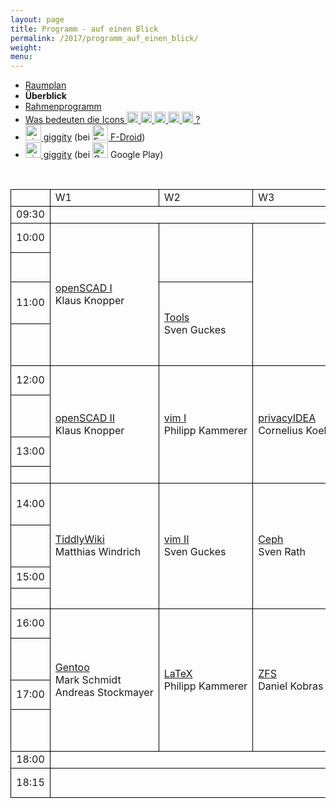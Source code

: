 ```yaml
---
layout: page
title: Programm - auf einen Blick
permalink: /2017/programm_auf_einen_blick/
weight: 
menu: 
---
```

<style type="text/css">
table {
border-collapse:collapse;
}
table td{
border:1px solid #000000;
padding-left:  8px;
padding-right: 8px;
}
</style>

* <a href="../programm_raumplan/">Raumplan</a>&nbsp;&nbsp;&nbsp;&nbsp;
* <span style="font-weight: bold;">Überblick&nbsp;&nbsp;&nbsp;&nbsp;</span>
* <a href="../programm_rahmen/">Rahmenprogramm</a>&nbsp;&nbsp;&nbsp;&nbsp;
* <a href="../programm_was_bedeuten_die_icons">Was bedeuten die Icons <img height="18" width="18" src="../../images/workshop.svg"> <img height="18" width="18" src="../../images/talk.svg"> <img height="18" width="18" src="../../images/talk2.svg"> <img height="18" width="18" src="../../images/lightning.svg"> <img height="18" width="18" src="../../images/lpic.svg"> ?</a>
* <a href="https://f-droid.org/repository/browse/?fdid=net.gaast.giggity" target="_blank"><img height="25" src="../../images/giggity.png" alt="giggity-Logo" title="giggity-Logo" />&nbsp;giggity</a> (bei
<a href="https://f-droid.org/" target="_blank"><img height="25" src="../../images/fdroid.png" alt="F-Droid-Logo" title="F-Droid-Logo" />&nbsp;F-Droid</a>)
* <a href="https://play.google.com/store/apps/details?id=net.gaast.giggity" target="_blank"><img height="25" src="../../images/giggity.png" alt="giggity-Logo" title="giggity-Logo" />&nbsp;giggity</a> (bei
<img height="25" src="../../images/googleplay.png" alt="Google-Play-Logo" title="Google-Play-Logo" />&nbsp;Google Play)

<br/>
<table>

<tr><td></td><td>W1</td><td>W2</td><td>W3</td><td>V1</td><td>V2</td><td>V3</td><td>V4</td><td>LPIC</td><td>Info-Stand</td><td></td></tr>
<tr><td>09:30</td>
<td colspan="3"></td>
<td>            <a class="talk2" href="../programm/tuebix-init">init</a></td>
<td colspan="5"></td>
<td>9:30</td></tr>

<tr><td>10:00</td>
<td rowspan="4"><a class="work" href="../programm/klaus-knopper-3d-konstruktion-und-3d-druck-mit-openscad-und-slic3r">openSCAD&nbsp;I</a><br />Klaus&nbsp;Knopper</td>
<td rowspan="2"></td>
<td rowspan="4"></td>
<td rowspan="2"><a class="talk" href="../programm/dominik-brodowski-my-own-my-precious-oder-sind-passwoerter-gegenueber-strafverfolgern-geheim">Strafvervolgung</a><br />Dominik&nbsp;Brodowski</td>
<td rowspan="16">x</td>
<td rowspan="2"><a class="talk" href="../programm/peter-hrenka-sauberes-c++-mit-clang-tidy">clang-tidy</a><br />Peter&nbsp;Hrenka</td>
<td rowspan="1"><a class="talk" href="../programm/stephan-tesch-icinga-2-the-art-of-monitoring">Icinga&nbsp;2</a><br />Stephan&nbsp;Tesch</td>
<td rowspan="4"></td>
<td rowspan="2"></td>
<td>10:00</td></tr>

<tr><td></td>
<td rowspan="1"><a class="talk" href="../programm/adrian-reber-xonotic-all-around-the-world">CRIU</a><br />Adrian&nbsp;Reber</td>
<td></td></tr>

<tr><td>11:00</td>
<td rowspan="2"><a class="talk" href="../programm/sven-guckes-tools-tools-tools">Tools</a><br />Sven&nbsp;Guckes</td>
<td rowspan="2"><a class="talk" href="../programm/axel-beckert-was-gibts-neues-in-debian-9-stretch">Debian&nbsp;9</a><br />Axel&nbsp;Beckert</td>
<td rowspan="2"><a class="talk" href="../programm/stefan-tzeggai-postgresql-tipps-fuer-schnelle-ergebnisse">PostgreSQL</a><br />Stefan&nbsp;Tzeggai</td>
<td rowspan="2"><a class="talk" href="../programm/holger-gantikow-containing-containers-oder-wie-laesst-sich-der-wal-baendigen">containing&nbsp;containers</a><br />Holger&nbsp;Gantikow</td>
<td rowspan="1"><a class="talk" href="../programm/cornelia-heinitz-stephan-hartmann-das-tuebinger-80cm-teleskop">80cm&#8209;Teleskop</a><br />Cornelia&nbsp;Heinitz<br />Stephan&nbsp;Hartmann</td>
<td>11:00</td></tr>

<tr><td>&nbsp;</td>
<td rowspan="1"><a class="talk" href="../programm/cornelia-heinitz-stephan-hartmann-das-tuebinger-80cm-teleskop">80cm&#8209;Teleskop</a><br />Cornelia&nbsp;Heinitz<br />Stephan&nbsp;Hartmann</td>
<td></td></tr>

<tr><td>12:00</td>
<td rowspan="4"><a class="work" href="../programm/klaus-knopper-3d-konstruktion-und-3d-druck-mit-openscad-und-slic3r-fuer-fortgeschrittene">openSCAD&nbsp;II</a><br />Klaus&nbsp;Knopper</td>
<td rowspan="4"><a class="work" href="../programm/philipp-kammerer-vim-the-first-contact">vim&nbsp;I</a><br />Philipp&nbsp;Kammerer</td>
<td rowspan="4"><a class="work" href="../programm/cornelius-koelbel-mehr-faktor-authentifizierung-nicht-nur-fuer-die-eigene-cloud">privacyIDEA</a><br />Cornelius&nbsp;Koelbel</td>
<td rowspan="2"><a class="talk" href="../programm/mario-lorenz-sdr-empfang-quer-durchs-sonnensystem">SDR</a><br />Mario&nbsp;Lorenz</td>
<td rowspan="2"><a class="talk" href="../programm/harald-koenig-in-5-jahren-mit-shell-skripten-zum-kernel-treiber-fuer-neue-hw">Kernel-Treiber</a><br />Harald&nbsp;Koenig</td>
<td rowspan="2"><a class="talk" href="../programm/christian-brauner-lxd">LXD</a><br />Christian&nbsp;Brauner</td>
<td rowspan="4"><a class="lpic" href="../../lpic">LPIC</a></td>
<td rowspan="1"><a class="talk" href="../programm/matthias-windrich-imkern-als-hobby">Imkern</a><br />Matthias&nbsp;Windrich</td>
<td>12:00</td></tr>

<tr><td>&nbsp;</td>
<td rowspan="1"><a class="talk" href="../programm/cornelia-heinitz-stephan-hartmann-das-tuebinger-80cm-teleskop">80cm&#8209;Teleskop</a><br />Cornelia&nbsp;Heinitz<br />Stephan&nbsp;Hartmann</td>
<td></td></tr>

<tr><td>13:00</td>
<td rowspan="2"><a class="talk" href="../programm/christian-rost-ambilight-mit-raspberry-pi-hyperion-und-ubuntu">Ambilight</a><br />Christian&nbsp;Rost</td>
<td rowspan="1"><a class="talk" href="../programm/johannes-schirm-luks-verschluesselung-in-der-praxis">LUKS</a><br />Johannes&nbsp;Schirm</td>
<td rowspan="2"><a class="talk" href="../programm/felix-bauer-peekabooav">PeekabooAV</a><br />Felix&nbsp;Bauer</td>
<td rowspan="1"><a class="talk" href="../programm/matthias-windrich-imkern-als-hobby">Imkern</a><br />Matthias&nbsp;Windrich</td>
<td>13:00</td></tr>

<tr><td>&nbsp;</td>
<td rowspan="3"><a class="light" href="../../callforpapers">Lightning Talks<br />noch&nbsp;Plätze&nbsp;frei!</a></td>
<td rowspan="1"></td>
<td></td></tr>

<tr><td>14:00</td>
<td rowspan="4"><a class="work" href="../programm/matthias-windrich-tiddlywiki-das-hosentaschenwiki">TiddlyWiki</a><br />Matthias&nbsp;Windrich</td>
<td rowspan="4"><a class="work" href="../programm/sven-guckes-vim-fuer-fortgeschrittene">vim&nbsp;II</a><br />Sven&nbsp;Guckes</td>
<td rowspan="4"><a class="work" href="../programm/sven-rath-was-ist-ceph-und-wofuer-kann-ich-es-nutzen">Ceph</a><br />Sven&nbsp;Rath</td>
<td rowspan="2"><a class="talk" href="../programm/christian-brauner-surviving-open-source">surviving</a><br />Christian&nbsp;Brauner</td>
<td rowspan="2"><a class="talk" href="../programm/holger-gantikow-3d-vdi-unter-linux-konzepte-und-technologien-fuer-3d-beschleunigte-arbeitsplaetze">3D-VDI</a><br />Holger&nbsp;Gantikow</td>
<td rowspan="4"><a class="lpic" href="../../lpic">LPIC</a></td>
<td rowspan="1"><a class="talk" href="../programm/mark-schmidt-andreas-stockmayer-vorstellung-der-testbed-plattformen-am-lehrstuhl-kommunikationsnetze">testbeds</a><br />Mark&nbsp;Schmidt,<br />Andreas&nbsp;Stockmayer</td>
<td>14:00</td></tr>

<tr><td>&nbsp;</td>
<td rowspan="1"><a class="talk" href="../programm/mark-schmidt-andreas-stockmayer-vorstellung-der-testbed-plattformen-am-lehrstuhl-kommunikationsnetze">testbeds</a><br />Mark&nbsp;Schmidt,<br />Andreas&nbsp;Stockmayer</td>
<td></td></tr>

<tr><td>15:00</td>
<td rowspan="2"><a class="talk" href="../programm/olaf-flebbe-datenanalyse-einer-solaranlage-mit-python">Python Datenanalyse</a><br />Olaf&nbsp;Flebbe</td>
<td rowspan="2"><a class="talk" href="../programm/thomas-zimmermann-system-transaktionen-mit-picotm">picotm</a><br />Thomas&nbsp;Zimmermann</td>
<td rowspan="2"><a class="talk" href="../programm/stefan-kremer-privatsphaere-braucht-sicherheit-wie-owncloud-beides-ermoeglicht">owncloud</a><br />Stefan&nbsp;Kremer</td>
<td rowspan="5"></td>
<td>15:00</td></tr>

<tr><td>&nbsp;</td>
<td></td></tr>

<tr><td>16:00</td>
<td rowspan="4"><a class="work" href="../programm/mark-schmidt-andreas-stockmayer-gentoo-installparty">Gentoo</a><br />Mark&nbsp;Schmidt<br />Andreas&nbsp;Stockmayer</td>
<td rowspan="4"><a class="work" href="../programm/philipp-kammerer-basic-latex-fuer-einsteiger">LaTeX</a><br />Philipp&nbsp;Kammerer</td>
<td rowspan="4"><a class="work" href="../programm/daniel-kobras-die-anatomie-eines-zfs-dateisystems">ZFS</a><br />Daniel&nbsp;Kobras</td>
<td rowspan="2"><a class="talk" href="../programm/michael-roppel-gimp-grundlagen-live-demo">GIMP</a><br />Michael&nbsp;Roppel</td>
<td rowspan="1"><a class="talk" href="../programm/justin-humm-web-1.0-fuer-hipster">Web&nbsp;1.0</a><br />Justin&nbsp;Humm</td>
<td rowspan="1"><a class="talk" href="../programm/vinzenz-rosenkranz-nextcloud">nextcloud</a><br />Vinzenz&nbsp;Rosenkranz</td>
<td rowspan="4"></td>
<td>16:00</td></tr>

<tr><td>&nbsp;</td>
<td rowspan="1"><a class="talk" href="../programm/matthias-beyer-julian-ganz-git-dit-distributed-issue-tracking-mit-git">git-dit</a><br />Matthias&nbsp;Beyer<br />Julian&nbsp;Ganz</td>
<td rowspan="1"><a class="talk" href="../programm/daniel-kraft-backy2-open-source-virtual-machine-backup-fuer-ceph-und-lvm">backy2</a><br />Daniel&nbsp;Kraft</td>
<td></td></tr>

<tr><td>17:00</td>
<td rowspan="2"><a class="talk" href="../programm/harald-koenig-es-muss-mal-wieder-shell-sein">Shell</a><br />Harald&nbsp;Koenig</td>
<td rowspan="1"><a class="talk" href="../programm/raphael-groner-testgetriebene-entwicklung-sprachbasierter-applikationen">JVoiceXML</a><br />Raphael&nbsp;Groner</td>
<td rowspan="2"><a class="talk" href="../programm/stefan-baur-thin-clients-big-irons-x2go-als-skalierbare-remote-desktop-loesung">X2Go</a><br />Stefan&nbsp;Baur</td>
<td>17:00</td></tr>

<tr><td>&nbsp;</td>
<td rowspan="1"><a class="talk" href="../programm/andre-niemann-ruckzuck-aufgesetzte-testumgebungen-fuer-sensu">sensu</a><br />Andre&nbsp;Niemann</td>
<td rowspan="1"><a class="talk" href="../programm/cornelia-heinitz-stephan-hartmann-das-tuebinger-80cm-teleskop">80cm&#8209;Teleskop</a><br />Cornelia&nbsp;Heinitz<br />Stephan&nbsp;Hartmann</td>
<td></td></tr>

<tr><td>18:00</td>
<td colspan="3"></td>
<td>            <a class="talk2" href="../programm/tuebix-exit">exit</a></td>
<td colspan="5"></td>
<td>18:00</td></tr>

<tr><td>18:15</td>
<td colspan="3"></td>
<td>            <a class="talk" href="../programm/gerik-huland-tagesabschluss-warum-brennt-die-milch-an">Tagesabschluss</a><br />Gerik&nbsp;Huland</td>
<td colspan="5"></td>
<td>18:15</td></tr>



<!-- for some reason the next tag (to close the table) won't show up in the end... wtf? -->
</table>
